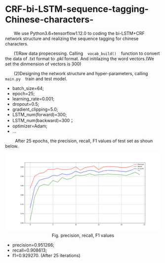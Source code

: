 # CRF-bi-LSTM-sequence-tagging-Chinese-characters-
&emsp;&emsp;We use Python3.6+tensorflow1.12.0 to coding the bi-LSTM+CRF network structure and realizing the sequence tagging for chinese characters.

&emsp;&emsp;(1)Raw data propecessing. Calling ` ` `vocab_build()` ` ` function to convert the data of .txt format to .pkl format. And initilazing the word vectors.(We set the dinmension of vectors is 300)

&emsp;&emsp;(2)Designing the network structure and hyper-parameters, calling ` ` `main.py` ` ` train and test model.

- batch_size=64;
- epoch=25;
- learning_rate=0.001;
- dropout=0.5;
- gradient_clipping=5.0;
- LSTM_num(forward)=300;
- LSTM_num(backward)=300；
- optimizer=Adam;
- ...

&emsp;&emsp; After 25 epochs, the precision, recall, F1 values of test set as shoun below.

<center>

![Results](results.png)
<br/>
Fig. precision, recall, F1 values
</center>

- precision=0.951266;
- recall=0.908613;
- f1=0.929270.
(After 25 iterations)
